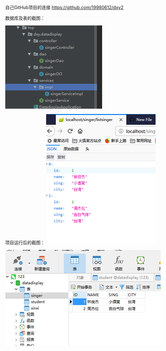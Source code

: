 自己GitHub项目的连接
https://github.com/19980612/dxy2

数据库及表的截图：

![Alt text](789.PNG  "optional title")

项目运行后的截图：
![Alt text](456.PNG  "optional title")


![Alt text](123.PNG  "optional title")
